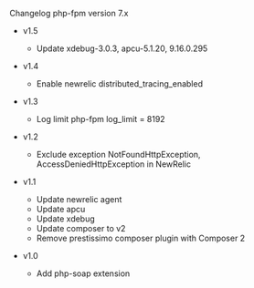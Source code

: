 Changelog php-fpm version 7.x


* v1.5
	* Update xdebug-3.0.3, apcu-5.1.20, 9.16.0.295

* v1.4
	* Enable newrelic distributed_tracing_enabled

* v1.3
	* Log limit php-fpm log_limit = 8192 

* v1.2
	* Exclude exception NotFoundHttpException, AccessDeniedHttpException in NewRelic

* v1.1
	* Update newrelic agent
	* Update apcu
	* Update xdebug
	* Update composer to v2
	* Remove prestissimo composer plugin with Composer 2

* v1.0
	* Add php-soap extension